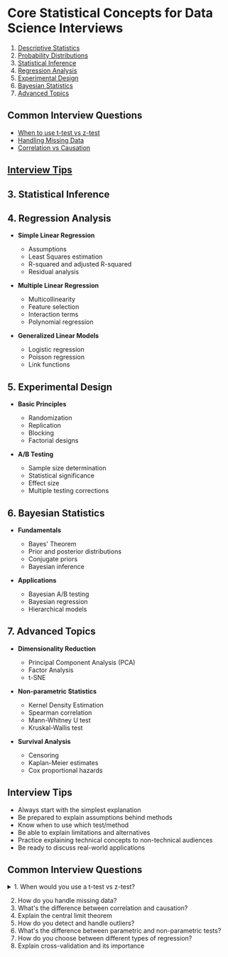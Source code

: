 # Core Statistical Concepts for Data Science Interviews

1. [Descriptive Statistics](./1_descriptive_statistics/)
2. [Probability Distributions](./2_probability_distributions/)
3. [Statistical Inference](./3_statistical_inference/)
4. [Regression Analysis]()
5. [Experimental Design]()
6. [Bayesian Statistics]()
7. [Advanced Topics]()

## Common Interview Questions
- [When to use t-test vs z-test](./common-questions/t-test-vs-z-test.md)
- [Handling Missing Data](./common-questions/missing-data.md)
- [Correlation vs Causation](./common-questions/correlation-causation.md)

## [Interview Tips](./interview-tips.md)


## 3. Statistical Inference




## 4. Regression Analysis
- **Simple Linear Regression**
  - Assumptions
  - Least Squares estimation
  - R-squared and adjusted R-squared
  - Residual analysis

- **Multiple Linear Regression**
  - Multicollinearity
  - Feature selection
  - Interaction terms
  - Polynomial regression

- **Generalized Linear Models**
  - Logistic regression
  - Poisson regression
  - Link functions

## 5. Experimental Design
- **Basic Principles**
  - Randomization
  - Replication
  - Blocking
  - Factorial designs

- **A/B Testing**
  - Sample size determination
  - Statistical significance
  - Effect size
  - Multiple testing corrections

## 6. Bayesian Statistics
- **Fundamentals**
  - Bayes' Theorem
  - Prior and posterior distributions
  - Conjugate priors
  - Bayesian inference

- **Applications**
  - Bayesian A/B testing
  - Bayesian regression
  - Hierarchical models

## 7. Advanced Topics
- **Dimensionality Reduction**
  - Principal Component Analysis (PCA)
  - Factor Analysis
  - t-SNE

- **Non-parametric Statistics**
  - Kernel Density Estimation
  - Spearman correlation
  - Mann-Whitney U test
  - Kruskal-Wallis test

- **Survival Analysis**
  - Censoring
  - Kaplan-Meier estimates
  - Cox proportional hazards

## Interview Tips
- Always start with the simplest explanation
- Be prepared to explain assumptions behind methods
- Know when to use which test/method
- Be able to explain limitations and alternatives
- Practice explaining technical concepts to non-technical audiences
- Be ready to discuss real-world applications



## Common Interview Questions
<details>
<summary>1. When would you use a t-test vs z-test?</summary>
<br>
Let me break down the key differences between t-tests and z-tests and explain when to use each one:

Key Distinctions:

1. Population Standard Deviation
- Z-test: Used when we KNOW the population standard deviation (σ)
- T-test: Used when we DON'T know the population standard deviation and must estimate it using sample standard deviation (s)

2. Sample Size
- Z-test: Generally used for large samples (n > 30)
- T-test: Better for small samples (n < 30) because it accounts for the extra uncertainty in estimating the standard deviation

3. Distribution
- Z-test: Assumes data follows a normal distribution
- T-test: Uses Student's t-distribution, which has heavier tails than normal distribution to account for additional uncertainty

Here's a practical example:

Scenario 1: Quality Control in Large Manufacturing Plant
- Testing widget weights
- Years of historical data available
- Known population standard deviation
- Large daily samples
→ Use Z-test because you know σ and have large samples

Scenario 2: Medical Research Study
- Testing new drug effectiveness
- Small patient group (n=20)
- No known population standard deviation
- Need to estimate variance from sample
→ Use T-test because of small sample size and unknown σ

Common Interview Follow-up Questions:
1. Why does the t-distribution have heavier tails than normal distribution?
   - Because it accounts for the additional uncertainty in estimating the standard deviation
   
### Heavier Tails of T-Distribution

The t-distribution is defined as:

$t = \frac{Z}{\sqrt{V/n}}$

where:
- Z follows N(0,1)
- V follows χ²(n) (chi-square with n degrees of freedom)
- Z and V are independent

The probability density function (PDF) of t-distribution with ν degrees of freedom is:

$f(t) = \frac{\Gamma(\frac{\nu + 1}{2})}{\sqrt{\nu\pi}\Gamma(\frac{\nu}{2})}(1 + \frac{t^2}{\nu})^{-\frac{\nu + 1}{2}}$

Compare this to the normal distribution PDF:

$f(x) = \frac{1}{\sqrt{2\pi}}e^{-\frac{x^2}{2}}$

The key difference is in the tails:
- Normal distribution: Decays as $e^{-x^2/2}$
- t-distribution: Decays as $x^{-(\nu+1)}$

For small ν, the polynomial decay of t-distribution is slower than the exponential decay of normal distribution, resulting in heavier tails.


2. What happens to the t-distribution as sample size increases?
   - It approaches the normal distribution (degrees of freedom increase)

### 2. Convergence to Normal Distribution

As n → ∞, we can prove convergence using:

1. The Central Limit Theorem for V/n:
   $\frac{V/n - 1}{\sqrt{2/n}} \xrightarrow{d} N(0,1)$

2. Therefore, as n → ∞:
   $\sqrt{V/n} \xrightarrow{p} 1$

3. Thus:
   $t = \frac{Z}{\sqrt{V/n}} \xrightarrow{d} Z \sim N(0,1)$

This convergence can be quantified:
- For ν = 1: Cauchy distribution (undefined moments)
- For ν = 2: No fourth moment
- For ν = 3: No third moment
- As ν increases: Moments exist up to order ν-1
- As ν → ∞: All moments exist and match normal distribution




3. Can you use a t-test when you know the population standard deviation?
   - Yes, but it's less powerful than a z-test in this case


### 3. Power Analysis of T-test vs Z-test

The power function for a z-test:
$\pi_Z(\mu) = 1 - \Phi(z_{α/2} - \frac{\mu - \mu_0}{\sigma/\sqrt{n}}) + \Phi(-z_{α/2} - \frac{\mu - \mu_0}{\sigma/\sqrt{n}})$

The power function for a t-test:
$\pi_T(\mu) = 1 - F_t(t_{α/2,n-1} - \frac{\mu - \mu_0}{s/\sqrt{n}}) + F_t(-t_{α/2,n-1} - \frac{\mu - \mu_0}{s/\sqrt{n}})$

where:
- Φ is the standard normal CDF
- F_t is the t-distribution CDF
- z_{α/2} is the normal critical value
- t_{α/2,n-1} is the t critical value

The z-test is more powerful because:
1. |z_{α/2}| < |t_{α/2,n-1}| for any α and n
2. Using known σ eliminates estimation uncertainty
3. Therefore: $\pi_Z(\mu) > \pi_T(\mu)$ for any μ ≠ μ₀

Quantitatively, for α = 0.05:
- n = 10: t-test needs ~10% larger sample size for same power
- n = 30: Difference reduces to ~3%
- n > 100: Difference becomes negligible (<1%)


</details>

2. How do you handle missing data?
3. What's the difference between correlation and causation?
4. Explain the central limit theorem
5. How do you detect and handle outliers?
6. What's the difference between parametric and non-parametric tests?
7. How do you choose between different types of regression?
8. Explain cross-validation and its importance